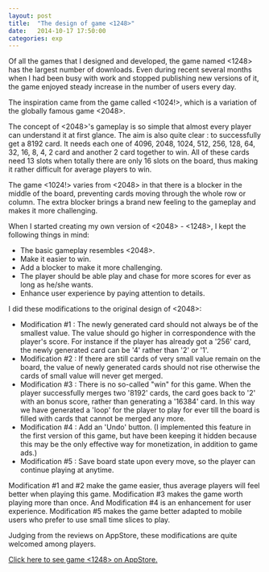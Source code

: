 ```yaml
---
layout: post
title:  "The design of game <1248>"
date:   2014-10-17 17:50:00
categories: exp
---
```


Of all the games that I designed and developed, the game named <1248> has the largest number of downloads. Even during recent several months when I had been busy with work and stopped publishing new versions of it, the game enjoyed steady increase in the number of users every day.

The inspiration came from the game called <1024!>, which is a variation of the globally famous game <2048>.

The concept of <2048>'s gameplay is so simple that almost every player can understand it at first glance. The aim is also quite clear : to successfully get a 8192 card. It needs each one of 4096, 2048, 1024, 512, 256, 128, 64, 32, 16, 8, 4, 2 card and another 2 card together to win. All of these cards need 13 slots when totally there are only 16 slots on the board, thus making it rather difficult for average players to win.

The game <1024!> varies from <2048> in that there is a blocker in the middle of the board, preventing cards moving through the whole row or column. The extra blocker brings a brand new feeling to the gameplay and makes it more challenging.

When I started creating my own version of <2048> - <1248>, I kept the following things in mind:

- The basic gameplay resembles <2048>.
- Make it easier to win.
- Add a blocker to make it more challenging.
- The player should be able play and chase for more scores for ever as long as he/she wants.
- Enhance user experience by paying attention to details.

I did these modifications to the original design of <2048>:

- Modification #1 : The newly generated card should not always be of the smallest value. The value should go higher in correspondence with the player's score. For instance if the player has already got a '256' card, the newly generated card can be '4' rather than '2' or '1'.
- Modification #2 : If there are still cards of very small value remain on the board, the value of newly generated cards should not rise otherwise the cards of small value will never get merged.
- Modification #3 : There is no so-called "win" for this game. When the player successfully merges two '8192' cards, the card goes back to '2' with an bonus score, rather than generating a '16384' card. In this way we have generated a 'loop' for the player to play for ever till the board is filled with cards that cannot be merged any more.
- Modification #4 : Add an 'Undo' button. (I implemented this feature in the first version of this game, but have been keeping it hidden because this may be the only effective way for monetization, in addition to game ads.)
- Modification #5 : Save board state upon every move, so the player can continue playing at anytime.

Modification #1 and #2 make the game easier, thus average players will feel better when playing this game. Modification #3 makes the game worth playing more than once. And Modification #4 is an enhancement for user experience. Modification #5 makes the game better adapted to mobile users who prefer to use small time slices to play.

Judging from the reviews on AppStore, these modifications are quite welcomed among players.

[Click here to see game <1248> on AppStore.](https://itunes.apple.com/app/id842015054)